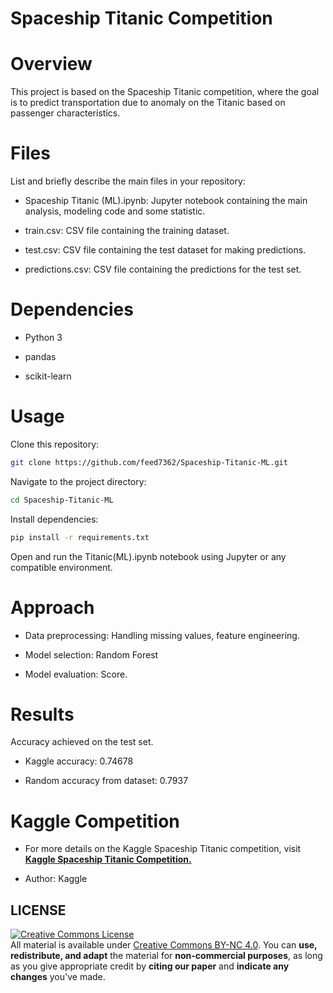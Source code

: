 # Spaceship Titanic Competition

# Overview

This project is based on the Spaceship Titanic competition, where the goal is to predict transportation due to anomaly on the Titanic based on passenger characteristics.

# Files

List and briefly describe the main files in your repository:

- Spaceship Titanic (ML).ipynb: Jupyter notebook containing the main analysis, modeling code and some statistic.

- train.csv: CSV file containing the training dataset.

- test.csv: CSV file containing the test dataset for making predictions.

- predictions.csv: CSV file containing the predictions for the test set.

# Dependencies

- Python 3

- pandas

- scikit-learn

# Usage

Clone this repository:

```sh
git clone https://github.com/feed7362/Spaceship-Titanic-ML.git
```
Navigate to the project directory:

```sh
cd Spaceship-Titanic-ML
```
Install dependencies:
```sh
pip install -r requirements.txt
```
Open and run the Titanic(ML).ipynb notebook using Jupyter or any compatible environment.

# Approach

- Data preprocessing: Handling missing values, feature engineering.

- Model selection: Random Forest

- Model evaluation: Score.

# Results

Accuracy achieved on the test set.

- Kaggle accuracy:  0.74678

- Random accuracy from dataset: 0.7937

# Kaggle Competition

- For more details on the Kaggle Spaceship Titanic competition, visit [**Kaggle Spaceship Titanic Competition.**](https://www.kaggle.com/competitions/spaceship-titanic)

- Author: Kaggle

## LICENSE
<a rel="license" href="http://creativecommons.org/licenses/by-nc/4.0/"><img alt="Creative Commons License" style="border-width:0" src="https://i.creativecommons.org/l/by-nc/4.0/88x31.png" /></a><br />All material is available under [Creative Commons BY-NC 4.0](https://creativecommons.org/licenses/by-nc/4.0/). You can **use, redistribute, and adapt** the material for **non-commercial purposes**, as long as you give appropriate credit by **citing our paper** and **indicate any changes** you've made.
